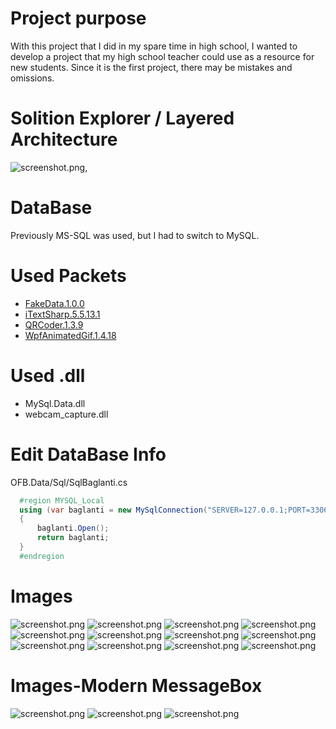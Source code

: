 # Project purpose
With this project that I did in my spare time in high school, I wanted to develop a project that my high school teacher could use as a resource for new students.
Since it is the first project, there may be mistakes and omissions.

# Solition Explorer / Layered Architecture
![screenshot.png](OFB_IMG/1.PNG),

# DataBase
Previously MS-SQL was used, but I had to switch to MySQL.

# Used Packets
* [FakeData.1.0.0](https://www.nuget.org/packages/FakeData/)
* [iTextSharp.5.5.13.1](https://www.nuget.org/packages/iTextSharp/)
* [QRCoder.1.3.9](https://www.nuget.org/packages/QRCoder/)
* [WpfAnimatedGif.1.4.18](https://www.nuget.org/packages/WpfAnimatedGif/)

# Used .dll
* MySql.Data.dll
* webcam_capture.dll

# Edit DataBase Info
OFB.Data/Sql/SqlBaglanti.cs
```cs
  #region MYSQL_Local
  using (var baglanti = new MySqlConnection("SERVER=127.0.0.1;PORT=3306;DATABASE=ofb;UID=root;PWD=mysql;"))
  {
      baglanti.Open();
      return baglanti;
  }
  #endregion
```

# Images
![screenshot.png](OFB_IMG/2.PNG)
![screenshot.png](OFB_IMG/3.PNG)
![screenshot.png](OFB_IMG/4.PNG)
![screenshot.png](OFB_IMG/5.PNG)
![screenshot.png](OFB_IMG/6.PNG)
![screenshot.png](OFB_IMG/7.PNG)
![screenshot.png](OFB_IMG/8.PNG)
![screenshot.png](OFB_IMG/9.PNG)
![screenshot.png](OFB_IMG/10.PNG)
![screenshot.png](OFB_IMG/11.PNG)
![screenshot.png](OFB_IMG/12.PNG)
![screenshot.png](OFB_IMG/Capture.PNG)

# Images-Modern MessageBox
![screenshot.png](OFB_IMG/messagebox.PNG)
![screenshot.png](OFB_IMG/msgbox2.PNG)
![screenshot.png](OFB_IMG/msgbox3.png)
